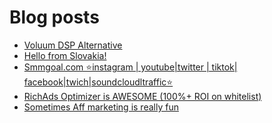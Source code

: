 # Blog posts
<!-- BLOG-POST-LIST:START -->
- [Voluum DSP Alternative](https://afflift.com/f/threads/voluum-dsp-alternative.10435/)
- [Hello from Slovakia!](https://afflift.com/f/threads/hello-from-slovakia.10449/)
- [Smmgoal.com ⭐instagram | youtube|twitter | tiktok| facebook|twich|soundcloudltraffic⭐](https://afflift.com/f/threads/smmgoal-com-%E2%AD%90instagram-youtube-twitter-tiktok-facebook-twich-soundcloudltraffic%E2%AD%90.6393/)
- [RichAds Optimizer is AWESOME &lpar;100%+ ROI on whitelist&rpar;](https://afflift.com/f/threads/richads-optimizer-is-awesome-100-roi-on-whitelist.10452/)
- [Sometimes Aff marketing is really fun](https://afflift.com/f/threads/sometimes-aff-marketing-is-really-fun.10381/)
<!-- BLOG-POST-LIST:END -->
